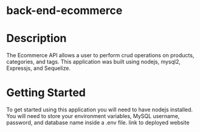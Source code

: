 # back-end-ecommerce

# Description
The Ecommerce API allows a user to perform crud operations on products, categories, and tags.
This application was built using nodejs, mysql2, Expressjs, and Sequelize.

# Getting Started
To get started using this application you will need to have nodejs installed. You will need to store your environment variables, MySQL username, password, and database name inside a .env file. link to deployed website 